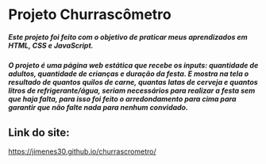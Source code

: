 # Projeto Churrascômetro
##### Este projeto foi feito com o objetivo de praticar meus aprendizados em HTML, CSS e JavaScript.
##### O projeto é uma página web estática que recebe os inputs: quantidade de adultos, quantidade de crianças e duração da festa. E mostra na tela o resultado de quantos quilos de carne, quantas latas de cerveja e quantos litros de refrigerante/água, seriam necessários para realizar a festa sem que haja falta, para isso foi feito o arredondamento para cima para garantir que não falte nada para nenhum convidado.
## Link do site:
https://jimenes30.github.io/churrascrometro/
